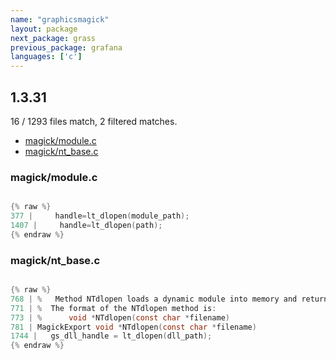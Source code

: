 ```yaml
---
name: "graphicsmagick"
layout: package
next_package: grass
previous_package: grafana
languages: ['c']
---
```

## 1.3.31
16 / 1293 files match, 2 filtered matches.

 - [magick/module.c](#magickmodulec)
 - [magick/nt_base.c](#magicknt_basec)

### magick/module.c

```c

{% raw %}
377 |     handle=lt_dlopen(module_path);
1407 |     handle=lt_dlopen(path);
{% endraw %}

```
### magick/nt_base.c

```c

{% raw %}
768 | %   Method NTdlopen loads a dynamic module into memory and returns a handle
771 | %  The format of the NTdlopen method is:
773 | %      void *NTdlopen(const char *filename)
781 | MagickExport void *NTdlopen(const char *filename)
1744 |   gs_dll_handle = lt_dlopen(dll_path);
{% endraw %}

```